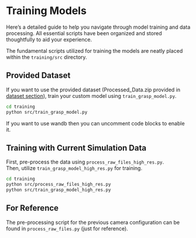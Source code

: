 # Training Models
Here’s a detailed guide to help you navigate through model training and data processing. All essential scripts have been organized and stored thoughtfully to aid your experience.

The fundamental scripts utilized for training the models are neatly placed within the `training/src` directory.

## Provided Dataset
If you want to use the provided dataset (Processed_Data.zip provided in [dataset section](dataset.md)), train your custom model using `train_grasp_model.py`.
```bash
cd training
python src/train_grasp_model.py
```
If you want to use wandb then you can uncomment code blocks to enable it.

## Training with Current Simulation Data
First, pre-process the data using `process_raw_files_high_res.py`. <br/>
Then, utilize `train_grasp_model_high_res.py` for training.<br/>
```bash
cd training
python src/process_raw_files_high_res.py
python src/train_grasp_model_high_res.py
```

## For Reference
The pre-processing script for the previous camera configuration can be found in `process_raw_files.py` (just for reference).